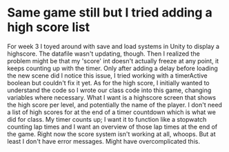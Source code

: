 # Same game still but I tried adding a high score list

For week 3 I toyed around with save and load systems in Unity to display a highscore. The datafile wasn't updating, though. Then I realized the problem might be that my 'score' int doesn't actually freeze at any point, it keeps counting up with the timer. Only after adding a delay before loading the new scene did I notice this issue, I tried working with a timerActive boolean but couldn't fix it yet. 
As for the high score, I initially wanted to understand the code so I wrote our class code into this game, changing variables where necessary. What I want is a highscore screen that shows the high score per level, and potentially the name of the player. I don't need a list of high scores for at the end of a timer countdown which is what we did for class. My timer counts up; I want it to function like a stopwatch counting lap times and I want an overview of those lap times at the end of the game. Right now the score system isn't working at all, whoops. But at least I don't have error messages. Might have overcomplicated this. 

